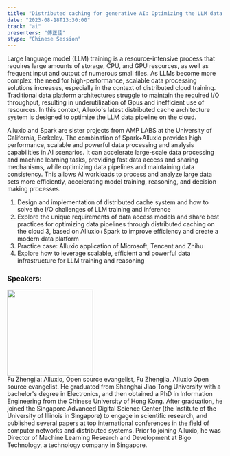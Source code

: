 ```yaml
---
title: "Distributed caching for generative AI: Optimizing the LLM data pipeline on the cloud"
date: "2023-08-18T13:30:00" 
track: "ai"
presenters: "傅正佳"
stype: "Chinese Session"
---
```

Large language model (LLM) training is a resource-intensive process that requires large amounts of storage, CPU, and GPU resources, as well as frequent input and output of numerous small files. As LLMs become more complex, the need for high-performance, scalable data processing solutions increases, especially in the context of distributed cloud training. Traditional data platform architectures struggle to maintain the required I/O throughput, resulting in underutilization of Gpus and inefficient use of resources. In this context, Alluxio's latest distributed cache architecture system is designed to optimize the LLM data pipeline on the cloud.

Alluxio and Spark are sister projects from AMP LABS at the University of California, Berkeley. The combination of Spark+Alluxio provides high performance, scalable and powerful data processing and analysis capabilities in AI scenarios. It can accelerate large-scale data processing and machine learning tasks, providing fast data access and sharing mechanisms, while optimizing data pipelines and maintaining data consistency. This allows AI workloads to process and analyze large data sets more efficiently, accelerating model training, reasoning, and decision making processes.

1. Design and implementation of distributed cache system and how to solve the I/O challenges of LLM training and inference
2. Explore the unique requirements of data access models and share best practices for optimizing data pipelines through distributed caching on the cloud
3, based on Alluxio+Spark to improve efficiency and create a modern data platform
4. Practice case: Alluxio application of Microsoft, Tencent and Zhihu
5. Explore how to leverage scalable, efficient and powerful data infrastructure for LLM training and reasoning
 ### Speakers: 
 <img src="https://img.bagevent.com/resource/20230602/1020502470.jpg" width="200" /><br>Fu Zhengjia: Alluxio, Open source evangelist, Fu Zhengjia, Alluxio Open source evangelist. He graduated from Shanghai Jiao Tong University with a bachelor's degree in Electronics, and then obtained a PhD in Information Engineering from the Chinese University of Hong Kong. After graduation, he joined the Singapore Advanced Digital Science Center (the Institute of the University of Illinois in Singapore) to engage in scientific research, and published several papers at top international conferences in the field of computer networks and distributed systems. Prior to joining Alluxio, he was Director of Machine Learning Research and Development at Bigo Technology, a technology company in Singapore.
 <br><br>